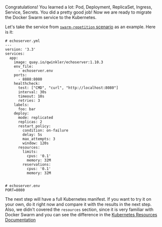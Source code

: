 Congratulations! You learned a lot: Pod, Deployment, ReplicaSet, Ingress, Service, Secrets. You did a pretty good job! Now we are ready to migrate the Docker Swarm service to the Kubernetes.

Let's take the service from [`swarm-repetition` scenario](https://www.katacoda.com/qwinkler/scenarios/swarm-repetition) as an example. Here is it:  
```
# echoserver.yml
---
version: '3.3'
services:
  app:
    image: quay.io/qwinkler/echoserver:1.10.3
    env_file:
      - echoserver.env
    ports:
      - 8888:8080
    healthcheck:
      test: ["CMD", "curl", "http://localhost:8080"]
      interval: 30s
      timeout: 10s
      retries: 3
    labels:
      foo: bar
    deploy:
      mode: replicated
      replicas: 2
      restart_policy:
        condition: on-failure
        delay: 5s
        max_attempts: 3
        window: 120s
      resources:
        limits:
          cpus: '0.1'
          memory: 32M
        reservations:
          cpus: '0.1'
          memory: 32M


# echoserver.env
PORT=8080
```

The next step will have a full Kubernetes manifest. If you want to try it on your own, do it right now and compare it with the results in the next step.
Also, we didn't covered the `resources` section, since it is very familiar with Docker Swarm and you can see the difference in the [Kubernetes Resources Documentation](https://kubernetes.io/docs/concepts/configuration/manage-resources-containers)
